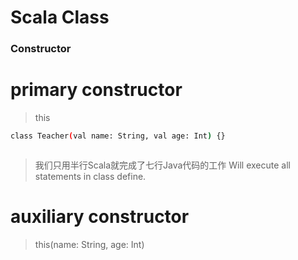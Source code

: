 # Scala Class

### Constructor

# primary constructor
> this
```bash
class Teacher(val name: String, val age: Int) {}
````
![]()
> 我们只用半行Scala就完成了七行Java代码的工作
> Will execute all statements in class define.

# auxiliary constructor
> this(name: String, age: Int)